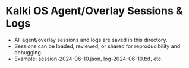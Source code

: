 # Kalki OS Agent/Overlay Sessions & Logs

- All agent/overlay sessions and logs are saved in this directory.
- Sessions can be loaded, reviewed, or shared for reproducibility and debugging.
- Example: session-2024-06-10.json, log-2024-06-10.txt, etc. 